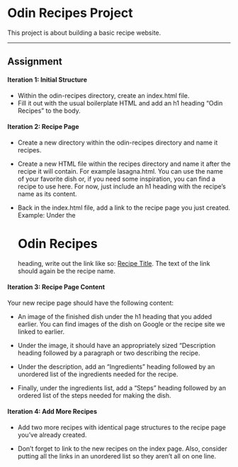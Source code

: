 # Odin Recipes Project
This project is about building a basic recipe website.
___ 
## Assignment
#### Iteration 1: Initial Structure
- Within the odin-recipes directory, create an index.html file.
- Fill it out with the usual boilerplate HTML and add an h1 heading “Odin Recipes” to the body.
#### Iteration 2: Recipe Page
- Create a new directory within the odin-recipes directory and name it recipes.

- Create a new HTML file within the recipes directory and name it after the recipe it will contain. For example lasagna.html. You can use the name of your favorite dish or, if you need some inspiration, you can find a recipe to use here.
For now, just include an h1 heading with the recipe’s name as its content.

- Back in the index.html file, add a link to the recipe page you just created. Example: Under the <h1>Odin Recipes</h1> heading, write out the link like so: <a href="recipes/recipename.html">Recipe Title</a>. The text of the link should again be the recipe name.

#### Iteration 3: Recipe Page Content
Your new recipe page should have the following content:

- An image of the finished dish under the h1 heading that you added earlier. You can find images of the dish on Google or the recipe site we linked to earlier.

- Under the image, it should have an appropriately sized “Description
heading followed by a paragraph or two describing the recipe.

- Under the description, add an “Ingredients” heading followed by an unordered list of the ingredients needed for the recipe.

- Finally, under the ingredients list, add a “Steps” heading followed by an ordered list of the steps needed for making the dish.

#### Iteration 4: Add More Recipes
- Add two more recipes with identical page structures to the recipe page you’ve already created.

- Don’t forget to link to the new recipes on the index page. Also, consider putting all the links in an unordered list so they aren’t all on one line.
